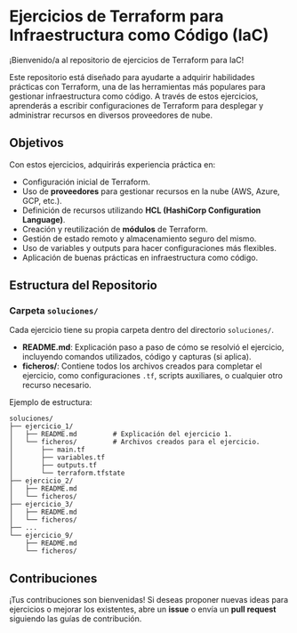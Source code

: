 # Ejercicios de Terraform para Infraestructura como Código (IaC)

¡Bienvenido/a al repositorio de ejercicios de Terraform para IaC!

Este repositorio está diseñado para ayudarte a adquirir habilidades prácticas con Terraform, una de las herramientas más populares para gestionar infraestructura como código. A través de estos ejercicios, aprenderás a escribir configuraciones de Terraform para desplegar y administrar recursos en diversos proveedores de nube.

## Objetivos

Con estos ejercicios, adquirirás experiencia práctica en:

- Configuración inicial de Terraform.
- Uso de **proveedores** para gestionar recursos en la nube (AWS, Azure, GCP, etc.).
- Definición de recursos utilizando **HCL (HashiCorp Configuration Language)**.
- Creación y reutilización de **módulos** de Terraform.
- Gestión de estado remoto y almacenamiento seguro del mismo.
- Uso de variables y outputs para hacer configuraciones más flexibles.
- Aplicación de buenas prácticas en infraestructura como código.

## Estructura del Repositorio

### Carpeta `soluciones/`

Cada ejercicio tiene su propia carpeta dentro del directorio `soluciones/`.

- **README.md**: Explicación paso a paso de cómo se resolvió el ejercicio, incluyendo comandos utilizados, código y capturas (si aplica).
- **ficheros/**: Contiene todos los archivos creados para completar el ejercicio, como configuraciones `.tf`, scripts auxiliares, o cualquier otro recurso necesario.

Ejemplo de estructura:

```
soluciones/
├── ejercicio_1/
│   ├── README.md         # Explicación del ejercicio 1.
│   └── ficheros/         # Archivos creados para el ejercicio.
│       ├── main.tf
│       ├── variables.tf
│       ├── outputs.tf
│       └── terraform.tfstate
├── ejercicio_2/
│   ├── README.md
│   └── ficheros/
├── ejercicio_3/
│   ├── README.md
│   └── ficheros/
├── ...
└── ejercicio_9/
    ├── README.md
    └── ficheros/
```

## Contribuciones

¡Tus contribuciones son bienvenidas! Si deseas proponer nuevas ideas para ejercicios o mejorar los existentes, abre un **issue** o envía un **pull request** siguiendo las guías de contribución.
